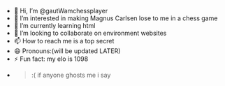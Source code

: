- 👋 Hi, I’m @gautWamchessplayer
- 👀 I’m interested in making Magnus Carlsen lose to me in a chess game
- 🌱 I’m currently learning html
- 💞️ I’m looking to collaborate on environment websites
- 📫 How to reach me is a top secret
- 😄 Pronouns:(will be updated LATER) 
- ⚡ Fun fact: my elo is 1098
- >:( if anyone ghosts me i say <html><body><reply speed="123657896432"></body></html>
<!---
gautWamchessplayer/gautWamchessplayer is a ✨ special ✨ repository because its `README.md` (this file) appears on your GitHub profile.
You can click the Preview link to take a look at your changes.
--->
